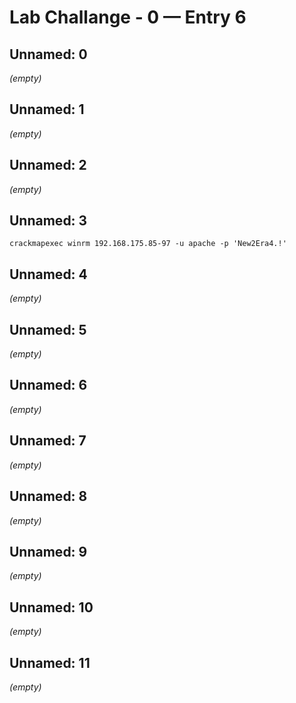 # Lab Challange - 0 — Entry 6

## Unnamed: 0

_(empty)_

## Unnamed: 1

_(empty)_

## Unnamed: 2

_(empty)_

## Unnamed: 3

```
crackmapexec winrm 192.168.175.85-97 -u apache -p 'New2Era4.!'
```

## Unnamed: 4

_(empty)_

## Unnamed: 5

_(empty)_

## Unnamed: 6

_(empty)_

## Unnamed: 7

_(empty)_

## Unnamed: 8

_(empty)_

## Unnamed: 9

_(empty)_

## Unnamed: 10

_(empty)_

## Unnamed: 11

_(empty)_

